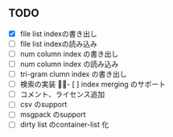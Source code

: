 ## TODO

- [x] file list indexの書き出し
- [ ] file list indexの読み込み
- [ ] num column index の書き出し
- [ ] num column index の読み込み
- [ ] tri-gram clumn index の書き出し
- [ ] 検索の実装
- [ ] index merging のサポート
- [ ] コメント、ライセンス追加
- [ ] csv のsupport
- [ ] msgpack のsupport
- [ ] dirty list のcontainer-list 化
